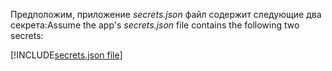 <span data-ttu-id="45442-101">Предположим, приложение *secrets.json* файл содержит следующие два секрета:</span><span class="sxs-lookup"><span data-stu-id="45442-101">Assume the app's *secrets.json* file contains the following two secrets:</span></span>

[!INCLUDE[secrets.json file](secrets-json-file.md)]

